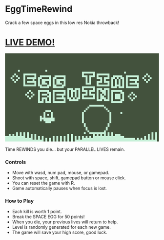# EggTimeRewind
Crack a few space eggs in this low res Nokia throwback!

# [LIVE DEMO!](https://killedbyapixel.github.io/EggTimeRewind)

![screenshot](/screenshot.png)

Time REWINDS you die...
but your PARALLEL LIVES remain.

### Controls
* Move with wasd, num pad, mouse, or gamepad.
* Shoot with space, shift, gamepad button or mouse click.
* You can reset the game with R.
* Game automatically pauses when focus is lost.

### How to Play
* Each kill is worth 1 point.
* Break the SPACE EGG for 50 points!
* When you die, your previous lives will return to help.
* Level is randomly generated for each new game.
* The game will save your high score, good luck.
